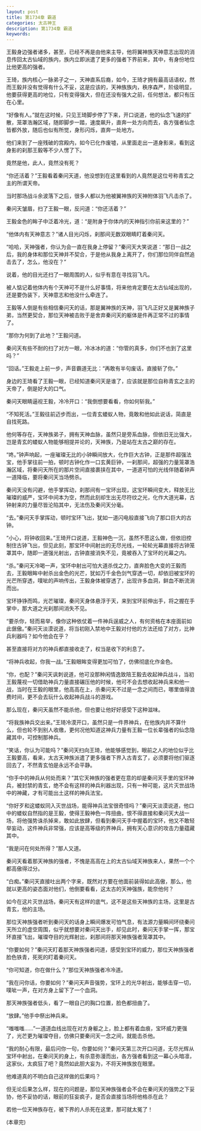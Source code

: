 ```yaml
---
layout: post
title: 第1734章 霸道
categories: 太古神王
description: 第1734章 霸道
keywords:
---
```


王毅身边强者诸多，甚至，已经不再是由他来主导，他将翼神族天神意志出现的消息传回太古仙域的族内，族内立即派遣了更多的强者下界前来，其中，有身份地位比他更高的强者。

王琦，族内核心一脉弟子之一，天神直系后裔，如今，王琦才拥有最高话语权，然而王毅并没有觉得有什么不妥，这是应该的，天神族族内，秩序森严，阶级明显，他要获得更高的地位，只有变得强大，但在还没有强大之前，任何想法，都只有压在心里。

“好像有人。”就在这时候，只见王琦脚步停了下来，开口说道，他的仙念飞速的扩散，笼罩浩瀚区域，随即脚步一踏，速度飙升，直奔一处方向而去，各方强者仙念皆都外放，随后也似有所觉，身形闪烁，直奔一处地方。

他们来到了一座残破的宫殿内，如今已化作废墟，从里面走出一道身影来，看到这身影的刹那王毅等不少人愣了下。

竟然是他，此人，竟然没有死？

“你还活着？”王毅看着秦问天道，他没想到在这里看到的人竟然是这位号称青玄之主的所谓天帝。

当时那场战斗余波落下之后，很多人都以为他被翼神族的天神附体羽飞凡击杀了。

秦问天皱眉，扫了王毅一眼，反问道：“你还活着？”

王毅金色的眸子中泛着冷光，道：“是附身于你体内的天神指引你前来这里的？”

“他体内有天神意志？”诸人目光闪烁，刹那间无数双眼睛盯着秦问天。

“哈哈，天神强者，你认为会一直在我身上停留？”秦问天大笑说道：“那日一战之后，我的身体和那位天神并不契合，于是他从我身上离开了，你们那位同伴自然追击去了，怎么，他没在？”

说着，他的目光还扫了一眼周围的人，似乎有意在寻找羽飞凡。

被人惦记着他体内有个天神可不是什么好事情，将来他肯定要在太古仙域出现的，还是要伪装下，天神意志和他没什么牵连了。

王毅等人倒是有些相信秦问天的话，那是翼神族的天神，羽飞凡正好又是翼神族子弟，当然更契合，那位天神被击败于是舍弃秦问天的躯体是件再正常不过的事情了。

“那你为何到了此地？”王毅问道。

秦问天有些不耐的扫了对方一眼，冷冰冰的道：“你管的真多，你们不也到了这里吗？”

“回话。”王毅走上前一步，声音霸道无比：“再敢有半句废话，直接斩了你。”

身边的王琦看了王毅一眼，已经知道秦问天是谁了，应该就是那位自称青玄之主的天帝了，倒是好大的口气。

秦问天眼睛逼视王毅，冷冷开口：“我倒想要看看，你如何斩我。”

“不知死活。”王毅往前迈步而出，一位青玄蝼蚁人物，竟敢和他如此说话，简直是自找死路。

他何等存在，天神族弟子，拥有天神血脉，虽然只是旁系血脉，但依旧无比强大，岂是青玄的蝼蚁人物能够相提并论的，天神族，乃是站在太古之巅的存在。

“咚。”钟声响起，一座璀璨无比的小钟瞬间放大，化作巨大古钟，正是那件超强法宝，他手掌往前一拍，顿时古钟化作一口玄黄巨钟，一刹那间，超强的力量笼罩浩瀚区域，将秦问天所在的那片空间直接裹挟在其中，一道道可怕的光线伴随着钟声一道降临，要将秦问天当场劈杀。

秦问天没有闪避，他手掌挥动，刹那间有一宝环出现，这宝环瞬间变大，释放无比璀璨的威严，宝环中间本为空，然而此刻却生出无尽符纹之光，化作大道光幕，古钟射来的力量尽皆沦陷其中，无法伤及秦问天分毫。

“去。”秦问天手掌挥动，顿时宝环飞出，犹如一道闪电般直接飞向了那口巨大的古钟。

“小心，将钟收回来。”王琦开口说道，王毅神色一沉，虽然不愿这么做，但依旧控制住古钟飞出，但见此刻，那宝环中间射出的无尽光线，一轮轮光幕直接将古钟笼罩其中，随即一道强光射出，古钟直接消失不见，竟被吞入了宝环的光幕之内。

“杀。”秦问天冷喝一声，宝环中射出可怕大道杀伐之力，直奔脸色大变的王毅而去，王毅眼眸中射杀出金色的光芒，犹如万千金色剑气穿透一切，却依旧被宝环的光芒所穿透，噗呲的声响传出，王毅身体被穿透了，出现许多血洞，鲜血不断流淌而出。

宝环铮铮而鸣，光芒璀璨，秦问天身体悬浮于天，来到宝环前伸出手，将之握在手掌中，那大道之光刹那间消失不见。

“要杀你，轻而易举，像你这种依仗着一件神兵逞威之人，有何资格在本座面前如此倨傲。”秦问天淡漠说道，将当初刚入禁地中王毅对付他的方法还给了对方，比神兵利器吗？如今他会在乎？

甚至直接将对方的神兵都直接收走了，权当是收下的利息了。

“将神兵收起，你我一战。”王毅眼眸变得更加可怕了，仿佛彻底化作金色。

“你，也配？”秦问天讽刺说道，他可没那种闲情逸致陪王毅去收起神兵战斗，当初王毅蔑视一切借助神兵力量直接碾压他的时候，他可不会去想收起神兵来和他一战，当时在王毅的眼里，他高高在上，杀秦问天不过是一念之间而已，哪里值得浪费时间，更不会去玩什么收起神兵战斗的游戏。

那么现在，秦问天虽然不能杀他，但也要让他好好感受下这种滋味。

“将我族神兵交出来。”王琦冷漠开口，虽然只是一件界神兵，在他族内并不算什么，但也轮不到别人收缴，更何况他知道这神兵力量有王毅一位长辈强者的仙念隐藏其中，可控制那神兵。

“笑话，你认为可能吗？”秦问天扫向王琦，他能够感觉到，眼前之人的地位似乎比王毅要高，看来，太古天神族派遣了更多强者下界入古青玄了，必须要将他们驱逐回去了，不然青玄怕是永远不会平静。

“你手中的神兵从何处而来？”其它天神族的强者更在意的却是秦问天手里的宝环神兵，被封禁的青玄，绝不会有这样的神兵利器出现，只有一种可能，这片灭世战场中的神藏，才有可能出土这样的神兵法宝。

“你好歹和这蝼蚁同入灭世战场，能得神兵法宝很奇怪吗？”秦问天淡漠说道，他口中的蝼蚁自然指的是王毅，使得王毅神色一阵扭曲，恨不得直接和秦问天大战一场，将他强势诛杀掉来，敢如此放肆，但看到秦问天手中握着的宝环，他又不敢轻举妄动，这件神兵非常强，应该是高等级的界神兵，拥有天心意识的攻击力量蕴藏其中。

“我是问在何处所得？”那人又道。

秦问天看着那天神族的强者，不愧是高高在上的太古仙域天神族来人，果然一个个都高傲得过分。

“白痴。”秦问天直接吐出两个字来，既然对方要在他面前装得如此高傲，那么，他就以更高的姿态面对他们，他倒要看看，这太古的天神强族，能奈他何？

如今在这片灭世战场，秦问天有这样的底气，这不是这些天神族的主场，这里是古青玄，他的主场。

那位天神族强者听到秦问天的话身上瞬间爆发可怕气息，有法源力量瞬间环绕秦问天所立的虚空周围，似乎就想要对秦问天出手，却见此时，秦问天手掌一挥，那宝环直接飞出，璀璨夺目的光辉射出，刹那间将那天神族强者笼罩其中。

“你要如何？”秦问天盯着那天神族强者问道，感受到宝环的威力，那位天神族强者脸色铁青，死死的盯着秦问天。

“你可知道，你在做什么？”那位天神族强者冷冷道。

“我在问你话，你要如何？”秦问天声音强势，宝环上的光华射出，能够击穿一切，噗呲一声，在对方身上留下了一个血洞。

那天神族强者低头，看了一眼自己的胸口位置，脸色都扭曲了。

“放肆。”他手中祭出神兵来。

“嗤嗤嗤……”一道道血线出现在对方身躯之上，脸上都有着血痕，宝环威力更强了，光芒更为璀璨夺目，仿佛只要秦问天一念之间，就能击杀他。

“我的耐心有限，最后问你一句，你要如何？”秦问天第三次开口问道，无尽光辉从宝环中射出，在秦问天的身上，有杀意弥漫而出，各方强者看到这一幕心头暗凛，这家伙，太疯狂了吧？竟然如此胆大妄为，不将天神族放在眼里。

他难道真的不明白自己这样做的后果吗？

但无论后果怎么样，现在的问题是，那位天神族强者会不会在秦问天的强势之下妥协，他不妥协的话，眼前的狂妄疯子，是否会直接当场将他格杀在此？

若他一位天神族存在，被下界的人杀死在这里，那可就太冤了！



(本章完)
